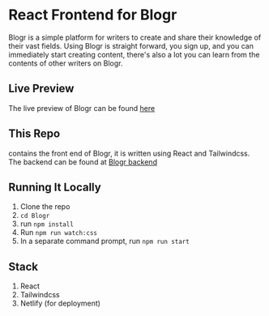 # **React Frontend for Blogr** #

Blogr is a simple platform for writers to create and share their knowledge of their vast fields. Using Blogr is straight forward, you sign up, and you can immediately start creating content, there's also a lot you can learn from the contents of other writers on Blogr.

## **Live Preview**
The live preview of Blogr can be found [here](https://esblog.netlify.app/)

## **This Repo** ##
contains the front end of Blogr, it is written using React and Tailwindcss. The backend can be found at [Blogr backend](https://github.com/Afekhide/blogr-backend)

## **Running It Locally** ##
1. Clone the repo
2. ```cd Blogr```
3. run ```npm install```
4. Run ```npm run watch:css```
5. In a separate command prompt, run ```npm run start```


## **Stack** 
1. React
2. Tailwindcss
3. Netlify (for deployment)